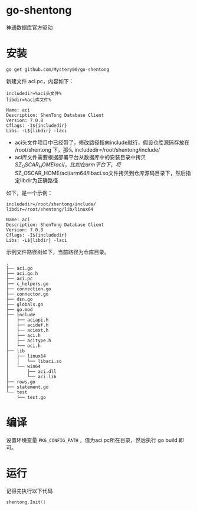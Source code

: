 # go-shentong
神通数据库官方驱动

# 安装
```shell
go get github.com/Mystery00/go-shentong
```

新建文件 aci.pc，内容如下：
```
includedir=%aci头文件%
libdir=%aci库文件%

Name: aci
Description: ShenTong Database Client
Version: 7.0.8
Cflags: -I${includedir}
Libs: -L${libdir} -laci
```

- aci头文件项目中已经带了，修改路径指向include就行，假设仓库源码存放在 /root/shentong 下，那么 includedir=/root/shentong/include/
- aci库文件需要根据部署平台从数据库中的安装目录中拷贝$SZ_OSCAR_HOME/aci/，比如在arm平台下，将$SZ_OSCAR_HOME/aci/arm64/libaci.so文件拷贝到仓库源码目录下，然后指定libdir为正确路径

如下，是一个示例：
```
includedir=/root/shentong/include/
libdir=/root/shentong/lib/linux64

Name: aci
Description: ShenTong Database Client
Version: 7.0.8
Cflags: -I${includedir}
Libs: -L${libdir} -laci
```
示例文件路径树如下，当前路径为仓库目录。
```
.
├── aci.go
├── aci.go.h
├── aci.pc
├── c_helpers.go
├── connection.go
├── connector.go
├── dsn.go
├── globals.go
├── go.mod
├── include
│   ├── aciapi.h
│   ├── acidef.h
│   ├── aciext.h
│   ├── aci.h
│   ├── acitype.h
│   └── oci.h
├── lib
│   ├── linux64
│   │   └── libaci.so
│   └── win64
│       ├── aci.dll
│       └── aci.lib
├── rows.go
├── statement.go
└── test
    └── test.go
```

# 编译
设置环境变量 `PKG_CONFIG_PATH` ，值为aci.pc所在目录，然后执行 go build 即可。

# 运行
记得先执行以下代码
```go
shentong.Init()
```